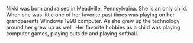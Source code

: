 Nikki was born and raised in Meadville, Pennsylvaina. She is an only child. When she was little one of her favorite past times was playing on her grandparents Windows 1998 computer.
As she grew up the technology around her grew up as well. Her favorite hobbies as a child was playing computer games, playing outside and playing softball.

 
